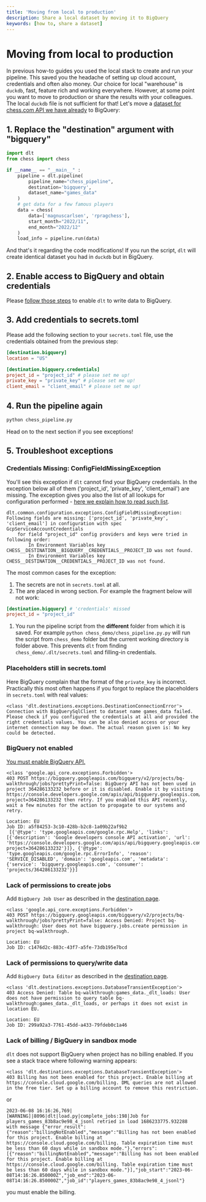 ```yaml
---
title: 'Moving from local to production'
description: Share a local dataset by moving it to BigQuery
keywords: [how to, share a dataset]
---
```


# Moving from local to production

In previous how-to guides you used the local stack to create and run your pipeline. This saved you
the headache of setting up cloud account, credentials and often also money. Our choice for local
"warehouse" is `duckdb`, fast, feature rich and working everywhere. However, at some point you want
to move to production or share the results with your colleagues. The local `duckdb` file is not
sufficient for that! Let's move a [dataset for chess.com API we have already](run-a-pipeline.md) to
BigQuery:

## 1. Replace the "destination" argument with "bigquery"

```py
import dlt
from chess import chess

if __name__ == "__main__" :
    pipeline = dlt.pipeline(
        pipeline_name="chess_pipeline",
        destination='bigquery',
        dataset_name="games_data"
    )
    # get data for a few famous players
    data = chess(
        data=['magnuscarlsen', 'rpragchess'],
        start_month="2022/11",
        end_month="2022/12"
    )
    load_info = pipeline.run(data)
```

And that's it regarding the code modifications! If you run the script, `dlt` will create identical
dataset you had in `duckdb` but in BigQuery.

## 2. Enable access to BigQuery and obtain credentials

Please [follow those steps](../dlt-ecosystem/destinations/bigquery.md) to enable `dlt` to write data
to BigQuery.

## 3. Add credentials to secrets.toml

Please add the following section to your `secrets.toml` file, use the credentials obtained from the
previous step:

```toml
[destination.bigquery]
location = "US"

[destination.bigquery.credentials]
project_id = "project_id" # please set me up!
private_key = "private_key" # please set me up!
client_email = "client_email" # please set me up!
```

## 4. Run the pipeline again

```sh
python chess_pipeline.py
```

Head on to the next section if you see exceptions!

## 5. Troubleshoot exceptions

### Credentials Missing: ConfigFieldMissingException

You'll see this exception if `dlt` cannot find your BigQuery credentials. In the exception below all
of them ('project_id', 'private_key', 'client_email') are missing. The exception gives you also the
list of all lookups for configuration performed -
[here we explain how to read such list](run-a-pipeline.md#missing-secret-or-configuration-values).

```text
dlt.common.configuration.exceptions.ConfigFieldMissingException: Following fields are missing: ['project_id', 'private_key', 'client_email'] in configuration with spec GcpServiceAccountCredentials
    for field "project_id" config providers and keys were tried in following order:
        In Environment Variables key CHESS__DESTINATION__BIGQUERY__CREDENTIALS__PROJECT_ID was not found.
        In Environment Variables key CHESS__DESTINATION__CREDENTIALS__PROJECT_ID was not found.
```

The most common cases for the exception:

1. The secrets are not in `secrets.toml` at all.
1. The are placed in wrong section. For example the fragment below will not work:
  ```toml
  [destination.bigquery] # 'credentials' missed
  project_id = "project_id"
  ```
1. You run the pipeline script from the **different** folder from which it is saved. For example
   `python chess_demo/chess_pipeline.py.py` will run the script from `chess_demo` folder but the
   current working directory is folder above. This prevents `dlt` from finding
   `chess_demo/.dlt/secrets.toml` and filling-in credentials.

### Placeholders still in secrets.toml

Here BigQuery complain that the format of the `private_key` is incorrect. Practically this most
often happens if you forgot to replace the placeholders in `secrets.toml` with real values:

```text
<class 'dlt.destinations.exceptions.DestinationConnectionError'>
Connection with BigQuerySqlClient to dataset name games_data failed. Please check if you configured the credentials at all and provided the right credentials values. You can be also denied access or your internet connection may be down. The actual reason given is: No key could be detected.
```

### BigQuery not enabled

[You must enable BigQuery API.](https://console.cloud.google.com/apis/dashboard)

```text
<class 'google.api_core.exceptions.Forbidden'>
403 POST https://bigquery.googleapis.com/bigquery/v2/projects/bq-walkthrough/jobs?prettyPrint=false: BigQuery API has not been used in project 364286133232 before or it is disabled. Enable it by visiting https://console.developers.google.com/apis/api/bigquery.googleapis.com/overview?project=364286133232 then retry. If you enabled this API recently, wait a few minutes for the action to propagate to our systems and retry.

Location: EU
Job ID: a5f84253-3c10-428b-b2c8-1a09b22af9b2
 [{'@type': 'type.googleapis.com/google.rpc.Help', 'links': [{'description': 'Google developers console API activation', 'url': 'https://console.developers.google.com/apis/api/bigquery.googleapis.com/overview?project=364286133232'}]}, {'@type': 'type.googleapis.com/google.rpc.ErrorInfo', 'reason': 'SERVICE_DISABLED', 'domain': 'googleapis.com', 'metadata': {'service': 'bigquery.googleapis.com', 'consumer': 'projects/364286133232'}}]
```

### Lack of permissions to create jobs

Add `BigQuery Job User` as described in the
[destination page](../dlt-ecosystem/destinations/bigquery.md).

```text
<class 'google.api_core.exceptions.Forbidden'>
403 POST https://bigquery.googleapis.com/bigquery/v2/projects/bq-walkthrough/jobs?prettyPrint=false: Access Denied: Project bq-walkthrough: User does not have bigquery.jobs.create permission in project bq-walkthrough.

Location: EU
Job ID: c1476d2c-883c-43f7-a5fe-73db195e7bcd
```

### Lack of permissions to query/write data

Add `BigQuery Data Editor` as described in the
[destination page](../dlt-ecosystem/destinations/bigquery.md).

```text
<class 'dlt.destinations.exceptions.DatabaseTransientException'>
403 Access Denied: Table bq-walkthrough:games_data._dlt_loads: User does not have permission to query table bq-walkthrough:games_data._dlt_loads, or perhaps it does not exist in location EU.

Location: EU
Job ID: 299a92a3-7761-45dd-a433-79fdeb0c1a46
```

### Lack of billing / BigQuery in sandbox mode

`dlt` does not support BigQuery when project has no billing enabled. If you see a stack trace where
following warning appears:

```text
<class 'dlt.destinations.exceptions.DatabaseTransientException'>
403 Billing has not been enabled for this project. Enable billing at https://console.cloud.google.com/billing. DML queries are not allowed in the free tier. Set up a billing account to remove this restriction.
```

or

```text
2023-06-08 16:16:26,769|[WARNING]|8096|dlt|load.py|complete_jobs:198|Job for players_games_83b8ac9e98_4_jsonl retried in load 1686233775.932288 with message {"error_result":{"reason":"billingNotEnabled","message":"Billing has not been enabled for this project. Enable billing at https://console.cloud.google.com/billing. Table expiration time must be less than 60 days while in sandbox mode."},"errors":[{"reason":"billingNotEnabled","message":"Billing has not been enabled for this project. Enable billing at https://console.cloud.google.com/billing. Table expiration time must be less than 60 days while in sandbox mode."}],"job_start":"2023-06-08T14:16:26.850000Z","job_end":"2023-06-08T14:16:26.850000Z","job_id":"players_games_83b8ac9e98_4_jsonl"}
```

you must enable the billing.
